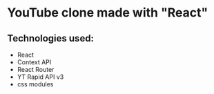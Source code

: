 # YouTube clone made with "React"

## Technologies used:

- React
- Context API
- React Router
- YT Rapid API v3
- css modules
